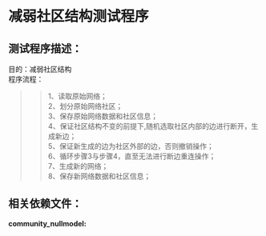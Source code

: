 # **减弱社区结构测试程序**  
## 测试程序描述：  
目的：减弱社区结构  
程序流程： 
>> 1、读取原始网络；  
>> 2、划分原始网络社区；  
>> 3、保存原始网络数据和社区信息；  
>> 4、保证社区结构不变的前提下,随机选取社区内部的边进行断开，生成新边；   
>> 5、保证新生成的边为社区外部的边，否则撤销操作；  
>> 6、循环步骤3与步骤4，直至无法进行断边重连操作；  
>> 7、生成新的网络；   
>> 8、保存新网络数据和社区信息；  
## 相关依赖文件： 
**community_nullmodel:**


